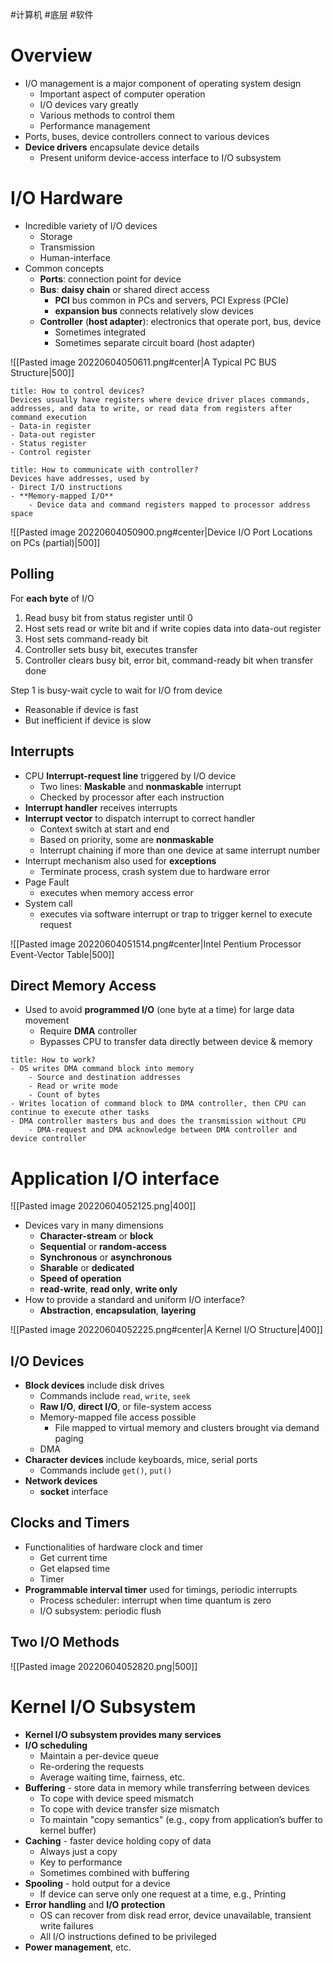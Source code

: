 #计算机 #底层 #软件 

# Overview
- I/O management is a major component of operating system design
	- Important aspect of computer operation 
	- I/O devices vary greatly 
	- Various methods to control them 
	- Performance management
- Ports, buses, device controllers connect to various devices
- **Device drivers** encapsulate device details
	- Present uniform device-access interface to I/O subsystem

# I/O Hardware
- Incredible variety of I/O devices
	- Storage 
	- Transmission 
	- Human-interface
- Common concepts
	- **Ports**: connection point for device
	- **Bus**: **daisy chain** or shared direct access
		- **PCI** bus common in PCs and servers, PCI Express (PCIe)
		- **expansion bus** connects relatively slow devices
	- **Controller** (**host adapter**): electronics that operate port, bus, device 
		- Sometimes integrated 
		- Sometimes separate circuit board (host adapter)

![[Pasted image 20220604050611.png#center|A Typical PC BUS Structure|500]]

```ad-question
title: How to control devices?
Devices usually have registers where device driver places commands, addresses, and data to write, or read data from registers after command execution
- Data-in register
- Data-out register
- Status register
- Control register
```

```ad-question
title: How to communicate with controller?
Devices have addresses, used by
- Direct I/O instructions
- **Memory-mapped I/O**
	- Device data and command registers mapped to processor address space
```

![[Pasted image 20220604050900.png#center|Device I/O Port Locations on PCs (partial)|500]]

## Polling
For **each byte** of I/O
1. Read busy bit from status register until 0  
2. Host sets read or write bit and if write copies data into data-out register 
3. Host sets command-ready bit 
4. Controller sets busy bit, executes transfer 
5. Controller clears busy bit, error bit, command-ready bit when transfer done

Step 1 is busy-wait cycle to wait for I/O from device 
- Reasonable if device is fast 
- But inefficient if device is slow
## Interrupts
- CPU **Interrupt-request line** triggered by I/O device
	- Two lines: **Maskable** and **nonmaskable** interrupt
	- Checked by processor after each instruction
- **Interrupt handler** receives interrupts
- **Interrupt vector** to dispatch interrupt to correct handler 
	- Context switch at start and end 
	- Based on priority, some are **nonmaskable** 
	- Interrupt chaining if more than one device at same interrupt number
- Interrupt mechanism also used for **exceptions**
	- Terminate process, crash system due to hardware error
- Page Fault
	- executes when memory access error
- System call
	- executes via software interrupt or trap to trigger kernel to execute request

![[Pasted image 20220604051514.png#center|Intel Pentium Processor Event-Vector Table|500]]

## Direct Memory Access
- Used to avoid **programmed I/O** (one byte at a time) for large data movement
	- Require **DMA** controller
	- Bypasses CPU to transfer data directly between device & memory

```ad-question
title: How to work?
- OS writes DMA command block into memory
	- Source and destination addresses
	- Read or write mode
	- Count of bytes
- Writes location of command block to DMA controller, then CPU can continue to execute other tasks
- DMA controller masters bus and does the transmission without CPU
	- DMA-request and DMA acknowledge between DMA controller and device controller
```


# Application I/O interface
![[Pasted image 20220604052125.png|400]]
- Devices vary in many dimensions
	- **Character-stream** or **block** 
	- **Sequential** or **random-access**
	- **Synchronous** or **asynchronous** 
	- **Sharable** or **dedicated** 
	- **Speed of operation** 
	- **read-write**, **read only**, **write only**
- How to provide a standard and uniform I/O interface?
	- **Abstraction**, **encapsulation**, **layering**

![[Pasted image 20220604052225.png#center|A Kernel I/O Structure|400]]

## I/O Devices
- **Block devices** include disk drives
	- Commands include `read`, `write`, `seek`
	- **Raw I/O**, **direct I/O**, or file-system access
	- Memory-mapped file access possible
		- File mapped to virtual memory and clusters brought via demand paging
	- DMA
- **Character devices** include keyboards, mice, serial ports
	- Commands include `get()`, `put()`
- **Network devices**
	- **socket** interface

## Clocks and Timers
- Functionalities of hardware clock and timer
	- Get current time 
	- Get elapsed time 
	- Timer
- **Programmable interval timer** used for timings, periodic interrupts
	- Process scheduler: interrupt when time quantum is zero
	- I/O subsystem: periodic flush

## Two I/O Methods
![[Pasted image 20220604052820.png|500]]

# Kernel I/O Subsystem
- **Kernel I/O subsystem provides many services**
- **I/O scheduling**
	- Maintain a per-device queue 
	- Re-ordering the requests 
	- Average waiting time, fairness, etc.
- **Buffering** - store data in memory while transferring between devices 
	- To cope with device speed mismatch 
	- To cope with device transfer size mismatch 
	- To maintain "copy semantics" (e.g., copy from application’s buffer to kernel buffer)
- **Caching** - faster device holding copy of data 
	- Always just a copy 
	- Key to performance 
	- Sometimes combined with buffering
- **Spooling** - hold output for a device 
	- If device can serve only one request at a time, e.g., Printing 
- **Error handling** and **I/O protection** 
	- OS can recover from disk read error, device unavailable, transient write failures
	- All I/O instructions defined to be privileged 
- **Power management**, etc.